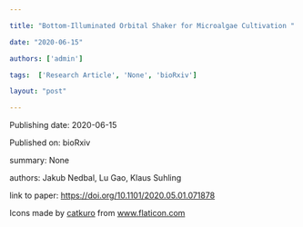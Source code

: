 ---
title: "Bottom-Illuminated Orbital Shaker for Microalgae Cultivation "
date: "2020-06-15"
authors: ['admin']
tags:  ['Research Article', 'None', 'bioRxiv']
layout: "post"
---
Publishing date: 2020-06-15

Published on: bioRxiv

summary: None

authors: Jakub Nedbal,  Lu Gao,  Klaus Suhling

link to paper: https://doi.org/10.1101/2020.05.01.071878

Icons made by <a href="https://www.flaticon.com/free-icon/bookshelves_3576884" title="catkuro">catkuro</a> from <a href="https://www.flaticon.com/" title="Flaticon"> www.flaticon.com</a>